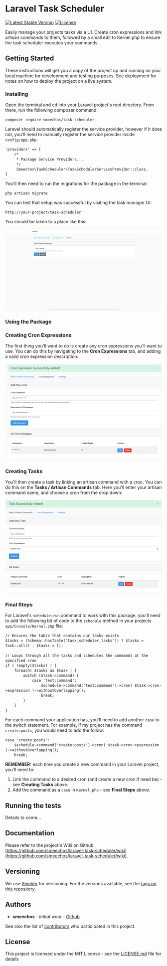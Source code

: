 # Laravel Task Scheduler
[![Latest Stable Version](https://img.shields.io/badge/version-1.0.2-blue.svg)](https://packagist.org/packages/smeechos/task-scheduler)
[![License](https://img.shields.io/github/license/smeechos/laravel-task-scheduler.svg)](https://packagist.org/packages/smeechos/task-scheduler)


Easily manage your projects tasks via a UI. Create cron expressions and link artisan commands to them, followed by a small edit to
Kernel.php to ensure the task scheduler executes your commands.


## Getting Started

These instructions will get you a copy of the project up and running on your local machine for development and testing purposes. See deployment for notes on how to deploy the project on a live system.

### Installing

Open the terminal and cd into your Laravel project's root directory. From there, run the following composer command:

```
composer require smeechos/task-scheduler
```

Laravel should automatically register the service provider, however if it does not,
you'll need to manually register the service provider inside `config/app.php`:

```
'providers' => [
    /*
     * Package Service Providers...
     */
     Smeechos\TaskScheduler\TaskSchedulerServiceProvider::class,
]
```

You'll then need to run the migrations for the package in the terminal:

```
php artisan migrate
```

You can test that setup was successful by visiting the task manager UI:

```
http://your-project/task-scheduler
```

You should be taken to a place like this:

![Settings Page](./images/settings-page.png?raw=true "Settings Page")

### Using the Package

### Creating Cron Expressions

The first thing you'll want to do is create any cron expressions you'll want to use. You can
do this by navigating to the **Cron Expressions** tab, and adding a valid cron expression
description:

![Crons Page](./images/crons-page.png?raw=true "Crons Page")

### Creating Tasks

You'll then create a task by linking an artisan command with a cron. You can do this on the
**Tasks / Artisan Commands** tab. Here you'll enter your artisan command name, and choose a
cron from the drop down:

![Tasks Page](./images/tasks-page.png?raw=true "Tasks Page")

### Final Steps

For Laravel's `schedule:run` command to work with this package, you'll need to add the following bit of code
to the `schedule` method in your projects `app/Console/Kernel.php` file:

```
// Ensures the table that contains our tasks exists
$tasks = (Schema::hasTable('task_scheduler_tasks')) ? $tasks = Task::all() : $tasks = [];

// Loops through all the tasks and schedules the commands at the specified cron
if ( !empty($tasks) ) {
    foreach( $tasks as $task ) {
        switch ($task->command) {
            case 'test:command':
                $schedule->command('test:command')->cron( $task->cron->expression )->withoutOverlapping();
                break;
        }
    }
}
```

For each command your application has, you'll need to add another `case` to the switch statement. For example,
if my project has the command `create:posts`, you would need to add the follow:

```
case 'create:posts':
    $schedule->command('create:posts')->cron( $task->cron->expression )->withoutOverlapping();
    break;
```

**REMEMBER:** each time you create a new command in your Laravel project, you'll need to:
1. Link the command to a desired cron (and create a new cron if need be) - see **Creating Tasks**
above.
2. Add the command as a `case` in `Kernel.php` - see **Final Steps** above.

## Running the tests

<!-- Explain how to run the automated tests for this system

### Break down into end to end tests

Explain what these tests test and why

```
Give an example
```

### And coding style tests

Explain what these tests test and why

```
Give an example
```
-->
Details to come...

<!-- ## Deployment

Add additional notes about how to deploy this on a live system

## Contributing

Please read [CONTRIBUTING.md](https://gist.github.com/PurpleBooth/b24679402957c63ec426) for details on our code of conduct, and the process for submitting pull requests to us. -->

## Documentation

Please refer to the project's Wiki on Github: [https://github.com/smeechos/laravel-task-scheduler/wiki](https://github.com/smeechos/laravel-task-scheduler/wiki).

## Versioning

We use [SemVer](http://semver.org/) for versioning. For the versions available, see the [tags on this repository](https://github.com/smeechos/laravel-task-scheduler/tags). 

## Authors

* **smeechos** - *Initial work* - [Github](https://github.com/smeechos)

See also the list of [contributors](https://github.com/smeechos/laravel-task-scheduler/graphs/contributors) who participated in this project.

## License

This project is licensed under the MIT License - see the [LICENSE.md](LICENSE.md) file for details